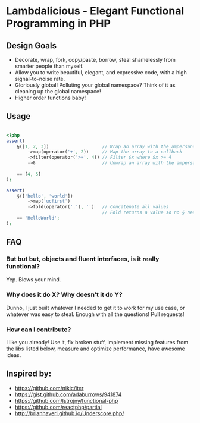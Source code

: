 # Lambdalicious - Elegant Functional Programming in PHP

## Design Goals

- Decorate, wrap, fork, copy/paste, borrow, steal shamelessly from smarter people than myself.
- Allow you to write beautiful, elegant, and expressive code, with a high signal-to-noise rate.
- Gloriously global! Polluting your global namespace? Think of it as cleaning up the global namespace!
- Higher order functions baby!

## Usage

```php

<?php
assert(
    §([1, 2, 3])                    // Wrap an array with the ampersand function §()
        ->map(operator('+', 2))     // Map the array to a callback
        ->filter(operator('>=', 4)) // Filter $x where $x >= 4
        ->§                         // Unwrap an array with the ampersand property ->§
    
    == [4, 5]
);

assert(
    §(['hello', 'world'])
        ->map('ucfirst')
        ->fold(operator('.'), '')   // Concatenate all values
                                    // Fold returns a value so no § needed
    == 'HelloWorld';    
);

```


## FAQ

### But but but, objects and fluent interfaces, is it really functional?

Yep. Blows your mind.

### Why does it do X? Why doesn't it do Y?

Dunno, I just built whatever I needed to get it to work for my use case, or whatever was easy to steal. Enough with all the questions! Pull requests!

### How can I contribute?

I like you already! Use it, fix broken stuff, implement missing features from the libs listed below, measure and optimize performance, have awesome ideas.


## Inspired by:

- https://github.com/nikic/iter
- https://gist.github.com/adaburrows/941874
- https://github.com/lstrojny/functional-php
- https://github.com/reactphp/partial
- http://brianhaveri.github.io/Underscore.php/
